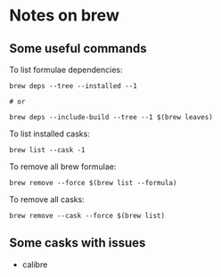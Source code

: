 # Notes on brew

## Some useful commands

To list formulae dependencies:

```shell
brew deps --tree --installed --1

# or

brew deps --include-build --tree --1 $(brew leaves)
```

To list installed casks:

```shell
brew list --cask -1
```

To remove all brew formulae:

```shell
brew remove --force $(brew list --formula)
```

To remove all casks:

```shell
brew remove --cask --force $(brew list)
```

## Some casks with issues

- calibre
